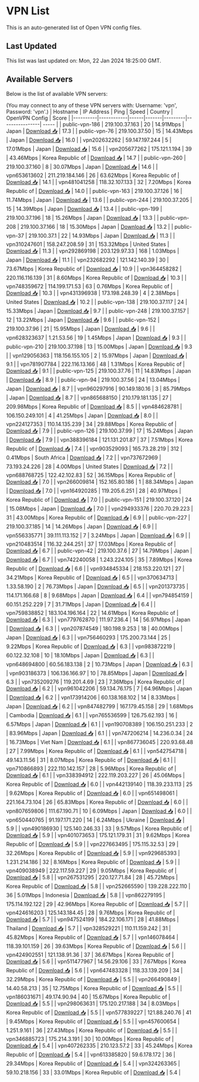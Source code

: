 # VPN List

This is an auto-generated list of Open VPN config files.

## Last Updated

This list was last updated on: Mon, 22 Jan 2024 18:25:00 GMT.

## Available Servers

Below is the list of available VPN servers:

(You may connect to any of these VPN servers with: Username: 'vpn', Password: 'vpn'.)
| Hostname | IP Address | Ping | Speed | Country | OpenVPN Config | Score |
|----------|------------|------|-------|---------|----------------| ----- |
| public-vpn-186 | 219.100.37.163 | 20 | 14.91Mbps | Japan | [Download 📥](./configs/server_0_JP.ovpn) | 17.3 |
| public-vpn-76 | 219.100.37.50 | 15 | 14.43Mbps | Japan | [Download 📥](./configs/server_1_JP.ovpn) | 16.0 |
| vpn202632262 | 59.147.197.244 | 5 | 17.01Mbps | Japan | [Download 📥](./configs/server_2_JP.ovpn) | 15.6 |
| vpn205677262 | 175.121.1.194 | 39 | 43.46Mbps | Korea Republic of | [Download 📥](./configs/server_3_KR.ovpn) | 14.7 |
| public-vpn-260 | 219.100.37.160 | 8 | 30.07Mbps | Japan | [Download 📥](./configs/server_4_JP.ovpn) | 14.6 |
| vpn653613602 | 211.219.184.146 | 26 | 63.62Mbps | Korea Republic of | [Download 📥](./configs/server_5_KR.ovpn) | 14.1 |
| vpn481041258 | 118.32.107.133 | 32 | 7.20Mbps | Korea Republic of | [Download 📥](./configs/server_6_KR.ovpn) | 14.0 |
| public-vpn-163 | 219.100.37.126 | 16 | 11.74Mbps | Japan | [Download 📥](./configs/server_7_JP.ovpn) | 13.6 |
| public-vpn-244 | 219.100.37.205 | 15 | 14.39Mbps | Japan | [Download 📥](./configs/server_8_JP.ovpn) | 13.4 |
| public-vpn-199 | 219.100.37.196 | 18 | 15.26Mbps | Japan | [Download 📥](./configs/server_9_JP.ovpn) | 13.3 |
| public-vpn-208 | 219.100.37.166 | 18 | 15.30Mbps | Japan | [Download 📥](./configs/server_10_JP.ovpn) | 13.2 |
| public-vpn-37 | 219.100.37.1 | 22 | 14.93Mbps | Japan | [Download 📥](./configs/server_11_JP.ovpn) | 11.3 |
| vpn310247601 | 158.247.208.59 | 31 | 153.32Mbps | United States | [Download 📥](./configs/server_12_US.ovpn) | 11.3 |
| vpn292869198 | 203.129.97.33 | 168 | 1.03Mbps | Japan | [Download 📥](./configs/server_13_JP.ovpn) | 11.1 |
| vpn232682292 | 121.142.140.39 | 30 | 73.67Mbps | Korea Republic of | [Download 📥](./configs/server_14_KR.ovpn) | 10.9 |
| vpn364458282 | 220.116.116.139 | 31 | 8.60Mbps | Korea Republic of | [Download 📥](./configs/server_15_KR.ovpn) | 10.3 |
| vpn748359672 | 114.199.171.53 | 63 | 0.76Mbps | Korea Republic of | [Download 📥](./configs/server_16_KR.ovpn) | 10.3 |
| vpn431396938 | 173.198.248.39 | 4 | 2.38Mbps | United States | [Download 📥](./configs/server_17_US.ovpn) | 10.2 |
| public-vpn-138 | 219.100.37.117 | 24 | 15.33Mbps | Japan | [Download 📥](./configs/server_18_JP.ovpn) | 9.7 |
| public-vpn-248 | 219.100.37.157 | 12 | 13.22Mbps | Japan | [Download 📥](./configs/server_19_JP.ovpn) | 9.6 |
| public-vpn-152 | 219.100.37.96 | 21 | 15.95Mbps | Japan | [Download 📥](./configs/server_20_JP.ovpn) | 9.6 |
| vpn628323637 | 1.21.53.56 | 19 | 1.45Mbps | Japan | [Download 📥](./configs/server_21_JP.ovpn) | 9.3 |
| public-vpn-210 | 219.100.37.198 | 13 | 15.00Mbps | Japan | [Download 📥](./configs/server_22_JP.ovpn) | 9.3 |
| vpn129056363 | 118.156.155.105 | 2 | 15.97Mbps | Japan | [Download 📥](./configs/server_23_JP.ovpn) | 9.1 |
| vpn781907784 | 222.116.13.166 | 48 | 1.31Mbps | Korea Republic of | [Download 📥](./configs/server_24_KR.ovpn) | 9.1 |
| public-vpn-125 | 219.100.37.76 | 11 | 14.83Mbps | Japan | [Download 📥](./configs/server_25_JP.ovpn) | 8.9 |
| public-vpn-94 | 219.100.37.56 | 24 | 13.04Mbps | Japan | [Download 📥](./configs/server_26_JP.ovpn) | 8.7 |
| vpn960297916 | 90.149.180.16 | 3 | 85.79Mbps | Japan | [Download 📥](./configs/server_27_JP.ovpn) | 8.7 |
| vpn865688150 | 210.179.181.135 | 27 | 209.98Mbps | Korea Republic of | [Download 📥](./configs/server_28_KR.ovpn) | 8.5 |
| vpn484628781 | 106.150.249.101 | 4 | 41.25Mbps | Japan | [Download 📥](./configs/server_29_JP.ovpn) | 8.0 |
| vpn224127353 | 110.14.135.239 | 34 | 29.88Mbps | Korea Republic of | [Download 📥](./configs/server_30_KR.ovpn) | 7.9 |
| public-vpn-126 | 219.100.37.99 | 17 | 15.24Mbps | Japan | [Download 📥](./configs/server_31_JP.ovpn) | 7.9 |
| vpn388396184 | 121.131.201.87 | 37 | 7.51Mbps | Korea Republic of | [Download 📥](./configs/server_32_KR.ovpn) | 7.4 |
| vpn903529093 | 165.73.28.219 | 312 | 0.41Mbps | South Africa | [Download 📥](./configs/server_33_ZA.ovpn) | 7.2 |
| vpn737672969 | 73.193.24.226 | 28 | 4.00Mbps | United States | [Download 📥](./configs/server_34_US.ovpn) | 7.2 |
| vpn688768725 | 122.42.102.83 | 52 | 36.15Mbps | Korea Republic of | [Download 📥](./configs/server_35_KR.ovpn) | 7.0 |
| vpn266009814 | 152.165.80.186 | 1 | 88.34Mbps | Japan | [Download 📥](./configs/server_36_JP.ovpn) | 7.0 |
| vpn164920285 | 119.205.6.251 | 28 | 40.97Mbps | Korea Republic of | [Download 📥](./configs/server_37_KR.ovpn) | 7.0 |
| public-vpn-151 | 219.100.37.120 | 24 | 15.08Mbps | Japan | [Download 📥](./configs/server_38_JP.ovpn) | 7.0 |
| vpn294933376 | 220.70.29.223 | 31 | 43.00Mbps | Korea Republic of | [Download 📥](./configs/server_39_KR.ovpn) | 6.9 |
| public-vpn-227 | 219.100.37.185 | 14 | 14.26Mbps | Japan | [Download 📥](./configs/server_40_JP.ovpn) | 6.9 |
| vpn556335771 | 39.111.113.152 | 7 | 3.24Mbps | Japan | [Download 📥](./configs/server_41_JP.ovpn) | 6.9 |
| vpn210483514 | 116.32.244.251 | 37 | 17.03Mbps | Korea Republic of | [Download 📥](./configs/server_42_KR.ovpn) | 6.7 |
| public-vpn-42 | 219.100.37.6 | 27 | 14.79Mbps | Japan | [Download 📥](./configs/server_43_JP.ovpn) | 6.7 |
| vpn742240058 | 1.243.224.105 | 35 | 7.89Mbps | Korea Republic of | [Download 📥](./configs/server_44_KR.ovpn) | 6.6 |
| vpn934845334 | 218.153.220.121 | 27 | 34.21Mbps | Korea Republic of | [Download 📥](./configs/server_45_KR.ovpn) | 6.5 |
| vpn370634713 | 1.33.58.190 | 2 | 76.73Mbps | Japan | [Download 📥](./configs/server_46_JP.ovpn) | 6.5 |
| vpn201373735 | 114.171.166.68 | 8 | 9.68Mbps | Japan | [Download 📥](./configs/server_47_JP.ovpn) | 6.4 |
| vpn794854159 | 60.151.252.229 | 7 | 31.71Mbps | Japan | [Download 📥](./configs/server_48_JP.ovpn) | 6.4 |
| vpn759838852 | 183.104.196.164 | 22 | 14.61Mbps | Korea Republic of | [Download 📥](./configs/server_49_KR.ovpn) | 6.3 |
| vpn779762870 | 111.97.236.4 | 14 | 56.97Mbps | Japan | [Download 📥](./configs/server_50_JP.ovpn) | 6.3 |
| vpn207874549 | 180.198.9.253 | 18 | 40.00Mbps | Japan | [Download 📥](./configs/server_51_JP.ovpn) | 6.3 |
| vpn756460293 | 175.200.73.144 | 25 | 9.22Mbps | Korea Republic of | [Download 📥](./configs/server_52_KR.ovpn) | 6.3 |
| vpn983872219 | 60.122.32.108 | 10 | 18.10Mbps | Japan | [Download 📥](./configs/server_53_JP.ovpn) | 6.3 |
| vpn648694800 | 60.56.183.138 | 2 | 10.73Mbps | Japan | [Download 📥](./configs/server_54_JP.ovpn) | 6.3 |
| vpn903186373 | 106.136.166.97 | 10 | 78.85Mbps | Japan | [Download 📥](./configs/server_55_JP.ovpn) | 6.3 |
| vpn735209276 | 119.201.4.69 | 23 | 7.36Mbps | Korea Republic of | [Download 📥](./configs/server_56_KR.ovpn) | 6.2 |
| vpn961042206 | 59.134.76.175 | 7 | 64.96Mbps | Japan | [Download 📥](./configs/server_57_JP.ovpn) | 6.2 |
| vpn173914206 | 60.138.168.102 | 14 | 8.33Mbps | Japan | [Download 📥](./configs/server_58_JP.ovpn) | 6.2 |
| vpn847482799 | 167.179.45.158 | 29 | 1.68Mbps | Cambodia | [Download 📥](./configs/server_59_KH.ovpn) | 6.1 |
| vpn765536599 | 126.75.62.193 | 16 | 6.57Mbps | Japan | [Download 📥](./configs/server_60_JP.ovpn) | 6.1 |
| vpn190708389 | 106.150.251.233 | 2 | 83.96Mbps | Japan | [Download 📥](./configs/server_61_JP.ovpn) | 6.1 |
| vpn747206214 | 14.236.0.34 | 24 | 16.73Mbps | Viet Nam | [Download 📥](./configs/server_62_VN.ovpn) | 6.1 |
| vpn867736045 | 220.93.68.48 | 27 | 7.99Mbps | Korea Republic of | [Download 📥](./configs/server_63_KR.ovpn) | 6.1 |
| vpn542754718 | 49.143.11.56 | 31 | 8.07Mbps | Korea Republic of | [Download 📥](./configs/server_64_KR.ovpn) | 6.1 |
| vpn710866893 | 222.110.142.157 | 28 | 5.96Mbps | Korea Republic of | [Download 📥](./configs/server_65_KR.ovpn) | 6.1 |
| vpn338394912 | 222.119.203.227 | 26 | 45.06Mbps | Korea Republic of | [Download 📥](./configs/server_66_KR.ovpn) | 6.0 |
| vpn442139140 | 118.39.233.113 | 25 | 9.62Mbps | Korea Republic of | [Download 📥](./configs/server_67_KR.ovpn) | 6.0 |
| vpn651498061 | 221.164.73.104 | 26 | 65.83Mbps | Korea Republic of | [Download 📥](./configs/server_68_KR.ovpn) | 6.0 |
| vpn807659806 | 111.67.190.71 | 10 | 6.09Mbps | Japan | [Download 📥](./configs/server_69_JP.ovpn) | 6.0 |
| vpn650440765 | 91.197.171.220 | 14 | 6.24Mbps | Ukraine | [Download 📥](./configs/server_70_UA.ovpn) | 5.9 |
| vpn490186930 | 125.140.246.33 | 33 | 9.57Mbps | Korea Republic of | [Download 📥](./configs/server_71_KR.ovpn) | 5.9 |
| vpn401073653 | 175.121.179.31 | 31 | 9.62Mbps | Korea Republic of | [Download 📥](./configs/server_72_KR.ovpn) | 5.9 |
| vpn227663495 | 175.115.32.53 | 29 | 32.26Mbps | Korea Republic of | [Download 📥](./configs/server_73_KR.ovpn) | 5.9 |
| vpn929685393 | 1.231.214.186 | 32 | 8.16Mbps | Korea Republic of | [Download 📥](./configs/server_74_KR.ovpn) | 5.9 |
| vpn409038949 | 222.117.59.227 | 29 | 9.05Mbps | Korea Republic of | [Download 📥](./configs/server_75_KR.ovpn) | 5.8 |
| vpn267531295 | 220.127.71.84 | 28 | 45.72Mbps | Korea Republic of | [Download 📥](./configs/server_76_KR.ovpn) | 5.8 |
| vpn252665590 | 139.228.222.110 | 36 | 5.01Mbps | Indonesia | [Download 📥](./configs/server_77_ID.ovpn) | 5.8 |
| vpn862279195 | 175.114.192.122 | 29 | 42.96Mbps | Korea Republic of | [Download 📥](./configs/server_78_KR.ovpn) | 5.7 |
| vpn424616203 | 125.143.184.45 | 28 | 9.76Mbps | Korea Republic of | [Download 📥](./configs/server_79_KR.ovpn) | 5.7 |
| vpn947524199 | 184.22.106.171 | 28 | 41.88Mbps | Thailand | [Download 📥](./configs/server_80_TH.ovpn) | 5.7 |
| vpn328529221 | 110.11.159.242 | 31 | 45.82Mbps | Korea Republic of | [Download 📥](./configs/server_81_KR.ovpn) | 5.7 |
| vpn146078464 | 118.39.101.159 | 26 | 39.63Mbps | Korea Republic of | [Download 📥](./configs/server_82_KR.ovpn) | 5.6 |
| vpn424902551 | 121.138.91.36 | 37 | 36.67Mbps | Korea Republic of | [Download 📥](./configs/server_83_KR.ovpn) | 5.6 |
| vpn511477967 | 14.56.29.106 | 33 | 7.67Mbps | Korea Republic of | [Download 📥](./configs/server_84_KR.ovpn) | 5.6 |
| vpn647483328 | 118.33.139.209 | 34 | 32.29Mbps | Korea Republic of | [Download 📥](./configs/server_85_KR.ovpn) | 5.5 |
| vpn266490849 | 14.40.58.213 | 35 | 12.75Mbps | Korea Republic of | [Download 📥](./configs/server_86_KR.ovpn) | 5.5 |
| vpn186031671 | 49.174.90.94 | 40 | 15.67Mbps | Korea Republic of | [Download 📥](./configs/server_87_KR.ovpn) | 5.5 |
| vpn298063631 | 175.120.217.188 | 34 | 8.03Mbps | Korea Republic of | [Download 📥](./configs/server_88_KR.ovpn) | 5.5 |
| vpn577839227 | 121.88.240.76 | 41 | 9.45Mbps | Korea Republic of | [Download 📥](./configs/server_89_KR.ovpn) | 5.5 |
| vpn457600654 | 1.251.9.161 | 36 | 27.43Mbps | Korea Republic of | [Download 📥](./configs/server_90_KR.ovpn) | 5.5 |
| vpn346885723 | 175.214.3.191 | 30 | 10.00Mbps | Korea Republic of | [Download 📥](./configs/server_91_KR.ovpn) | 5.4 |
| vpn407262335 | 210.123.57.2 | 33 | 45.24Mbps | Korea Republic of | [Download 📥](./configs/server_92_KR.ovpn) | 5.4 |
| vpn613385820 | 59.6.178.172 | 36 | 29.34Mbps | Korea Republic of | [Download 📥](./configs/server_93_KR.ovpn) | 5.4 |
| vpn324263365 | 59.10.218.156 | 33 | 33.01Mbps | Korea Republic of | [Download 📥](./configs/server_94_KR.ovpn) | 5.4 |

